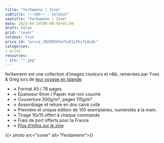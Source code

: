 ```yaml
---
title: "ferðamenn | Zine"
subtitle: "~~18€~~ - Soldout"
seotitle: "ferðamenn | Zine"
date: 2023-04-29T08:00:50+01:00
draft: false
grid: "cover"
soldout: true
price_id: "price_1N29O5H3a7SzE1LPks7L6idL"
categories:
- print
resources:
- src: "*.jpg"
---
```


ferðamenn est une collection d’images couleurs et n&b, ramenées par Yves & Greg lors de [leur voyage en Islande](https://deploy-preview-136--dazzling-pike-8ee366.netlify.app/le-paradoxe-islandais/).  

* → Format A5 / 76 pages
* → Épaisseur 6mm / Papier mat non couché 
* → Couverture 300g/m², pages 115g/m²
* → Assemblage et reliure en dos carré collé
* → Première et unique édition de 100 exemplaires, numérotés à la main.
* → Tirage 10x15 offert à chaque commande
* → Frais de port offerts pour la France
* → [Plus d’infos sur le zine](https://gregorymignard.com/mon-premier-zine/)

{{< photo src="cover" alt="Ferdamenn">}}
